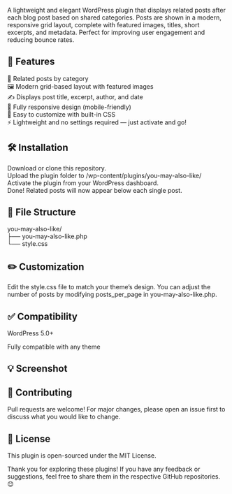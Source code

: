 A lightweight and elegant WordPress plugin that displays related posts after each blog post based on shared categories. Posts are shown in a modern, responsive grid layout, complete with featured images, titles, short excerpts, and metadata. Perfect for improving user engagement and reducing bounce rates.

## 🧩 Features
🔗 Related posts by category<br>
🖼 Modern grid-based layout with featured images<br>
✍️ Displays post title, excerpt, author, and date<br>
📱 Fully responsive design (mobile-friendly)<br>
🎨 Easy to customize with built-in CSS<br>
⚡ Lightweight and no settings required — just activate and go!

## 🛠 Installation
Download or clone this repository.<br>
Upload the plugin folder to /wp-content/plugins/you-may-also-like/<br>
Activate the plugin from your WordPress dashboard.<br>
Done! Related posts will now appear below each single post.

## 📁 File Structure
you-may-also-like/<br>
├── you-may-also-like.php<br>
└── style.css

## ✏️ Customization
Edit the style.css file to match your theme’s design. You can adjust the number of posts by modifying posts_per_page in you-may-also-like.php.

## ✅ Compatibility
WordPress 5.0+

Fully compatible with any theme

## 💡 Screenshot

## 🤝 Contributing
Pull requests are welcome! For major changes, please open an issue first to discuss what you would like to change.

## 📄 License
This plugin is open-sourced under the MIT License.

Thank you for exploring these plugins! If you have any feedback or suggestions, feel free to share them in the respective GitHub repositories. 😊

